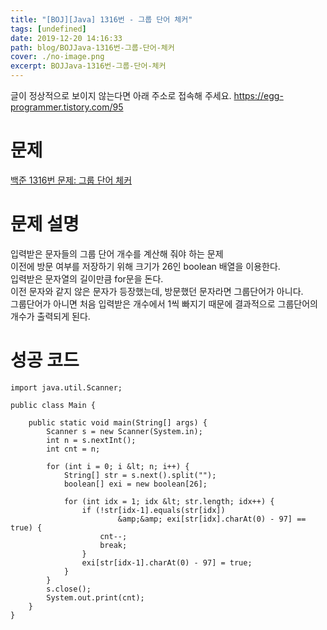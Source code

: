```yaml
---
title: "[BOJ][Java] 1316번 - 그룹 단어 체커"
tags: [undefined]
date: 2019-12-20 14:16:33
path: blog/BOJJava-1316번-그룹-단어-체커
cover: ./no-image.png
excerpt: BOJJava-1316번-그룹-단어-체커
---
```

글이 정상적으로 보이지 않는다면 아래 주소로 접속해 주세요.
https://egg-programmer.tistory.com/95
# 문제

[백준 1316번 문제: 그룹 단어 체커](https://www.acmicpc.net/problem/1316)

# 문제 설명

입력받은 문자들의 그룹 단어 개수를 계산해 줘야 하는 문제  
이전에 방문 여부를 저장하기 위해 크기가 26인 boolean 배열을 이용한다.  
입력받은 문자열의 길이만큼 for문을 돈다.  
이전 문자와 같지 않은 문자가 등장했는데, 방문했던 문자라면 그룹단어가 아니다.  
그룹단어가 아니면 처음 입력받은 개수에서 1씩 빠지기 때문에 결과적으로 그룹단어의 개수가 출력되게 된다.

# 성공 코드

    import java.util.Scanner;
    
    public class Main {
    
        public static void main(String[] args) {
            Scanner s = new Scanner(System.in);
            int n = s.nextInt();
            int cnt = n;
    
            for (int i = 0; i &lt; n; i++) {
                String[] str = s.next().split("");
                boolean[] exi = new boolean[26];
    
                for (int idx = 1; idx &lt; str.length; idx++) {
                    if (!str[idx-1].equals(str[idx]) 
                            &amp;&amp; exi[str[idx].charAt(0) - 97] == true) {
                        cnt--;
                        break;
                    }
                    exi[str[idx-1].charAt(0) - 97] = true;
                }
            }
            s.close();
            System.out.print(cnt);
        }
    }